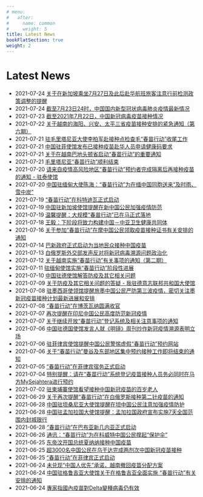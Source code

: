 ```yaml
---
# menu:
#   after:
#     name: common
#     weight: 5
title: Latest News
bookFlatSection: true
weight: 2
---
```


# Latest News

* 2021-07-24 [关于在新加坡乘坐7月27日及此后赴华航班旅客注意行前检测政策调整的提醒](http://www.chinaembassy.org.sg/chn/lsfwdt/t1894780.htm)
* 2021-07-24 [截至7月23日24时，中国国内新型冠状病毒肺炎疫情最新情况](http://www.nhc.gov.cn/xcs/yqtb/202107/8cce0574c154434bab429d2c90eac5f4.shtml)
* 2021-07-23 [截至2021年7月22日，中国新冠病毒疫苗接种情况](http://www.nhc.gov.cn/xcs/yqjzqk/202107/1c8671825659484d9110efb9e7573230.shtml)
* 2021-07-22 [关于越南的海阳、兴安、太平三省疫苗接种安排的紧急通知（第六期）](http://vn.china-embassy.org/chn/lsyw/t1894333.htm)
* 2021-07-21 [驻毛里塔尼亚大使李柏军赴接种点检查毛“春苗行动”收尾工作](https://www.fmprc.gov.cn/web/wjdt_674879/zwbd_674895/t1893871.shtml)
* 2021-07-21 [中国驻菲使馆发布已接种疫苗赴华人员申请健康码要求](http://www.chinanews.com/gj/2021/07-21/9525430.shtml)
* 2021-07-21 [关于在越南巴地头顿省启动“春苗行动”的重要通知](http://hcmc.chineseconsulate.org/chn/lsfw/lsbh/t1894107.shtml)
* 2021-07-21 [毛里塔尼亚“春苗行动”顺利结束](http://mr.china-embassy.org/chn/sgzyhd/t1893870.htm)
* 2021-07-20 [请来自疫情高风险地区“春苗行动”预约者完成隔离后再接种疫苗的通知 - 驻泰使馆](http://th.chineseembassy.org/chn/sgxw/t1893567.htm)
* 2021-07-20 [中国驻缅甸大使陈海：“春苗行动”为在缅中国同胞送来“及时雨、雪中炭”](http://mm.china-embassy.org/chn/xwdt/t1893538.htm)
* 2021-07-19 [“春苗行动”在科特迪瓦正式启动](http://www.xinhuanet.com/world/2021-07/19/c_1127671695.htm)
* 2021-07-19 [中国驻新加坡使馆提醒在新中国公民加强疫情防范](http://www.chinaembassy.org.sg/chn/gdxw/t1893243.htm)
* 2021-07-19 [温馨提醒：大规模“春苗行动”已在马正式落地](http://my.china-embassy.org/chn/zytz/t1893285.htm)
* 2021-07-18 [王毅：下阶段将致力构建中国－中亚卫生健康共同体](https://www.chinanews.com/gn/2021/07-18/9522635.shtml)
* 2021-07-16 [关于参加“春苗行动”在摩中国公民领取疫苗接种证书有关安排的通知](http://ma.china-embassy.org/chn/lsfw/lstx/t1892460.htm)
* 2021-07-14 [巴新政府正式启动为当地民众接种中国疫苗](http://www.xinhuanet.com/world/2021-07/14/c_1127652345.htm)
* 2021-07-13 [白俄罗斯外交部发声反对将新冠病毒溯源问题政治化](http://by.china-embassy.org/chn/sssgxwdt/t1891751.htm)
* 2021-07-12 [关于越南实施“春苗行动”有关事项的通知（第二期）](http://vn.china-embassy.org/chn/lsyw/t1891357.htm)
* 2021-07-11 [驻缅甸使馆实施“春苗行动”阶段性进展](http://mm.china-embassy.org/chn/sgxw/t1891276.htm)
* 2021-07-10 [中国驻德使馆解答防疫及其它相关问题](http://www.chinanews.com/hr/2021/07-10/9516705.shtml)
* 2021-07-09 [关于防疫及其它相关问题的答疑 - 我驻德意志联邦共和国大使馆](http://de.china-embassy.org/chn/sgyw/t1891091.htm)
* 2021-07-08 [驻墨西哥使领馆提醒旅墨中国公民严防第三波疫情，密切关注墨新冠疫苗接种计划最新进展和安排](http://mx.china-embassy.org/chn/sgxx/t1890856.htm)
* 2021-07-08 [“春苗行动”在博茨瓦纳圆满收官](https://www.fmprc.gov.cn/ce/cebw/chn/gdxw/t1890674.htm)
* 2021-07-07 [再次提醒在印尼中国公民高度防范新冠疫情](http://id.chineseembassy.org/chn/gdxw/t1890214.htm)
* 2021-07-07 [关于继续开放“春苗行动”登记系统及相关注意事项的通知](http://penang.china-consulate.org/chn/gdxw/t1890257.htm)
* 2021-07-06 [中国驻德国使馆发言人就《明镜》周刊炒作新冠疫情溯源表明立场](http://de.china-embassy.org/chn/sgyw/t1890066.htm)
* 2021-07-06 [驻菲律宾使馆提醒中国公民警惕虚假“春苗行动”预约网站](http://www.chinanews.com/hr/2021/07-06/9513581.shtml)
* 2021-07-06 [关于“春苗行动”曼谷及东部地区集中预约接种工作即将结束的通知](https://www.fmprc.gov.cn/ce/ceth/chn/gdxw/t1889972.htm)
* 2021-07-05 [“春苗行动”在菲律宾宿务正式启动](http://cebu.chineseconsulate.org/chn/xwdt/t1889736.htm)
* 2021-07-04 [特别提醒：请在“春苗行动”系统登记疫苗接种人员务必同时在马方MySejahtera进行预约](https://www.fmprc.gov.cn/ce/cemy/chn/zytz/t1889631.htm)
* 2021-07-02 [驻柬埔寨使馆看望接种中国新冠疫苗的百岁老人](http://kh.china-embassy.org/chn/dssghd/t1889213.htm)
* 2021-06-29 [关于再次提醒“春苗行动”在白俄罗斯接种第二针疫苗的通知](http://by.china-embassy.org/chn/zggmlsfw/t1887985.htm)
* 2021-06-28 [中国驻坦桑尼亚大使馆提醒在坦中国公民注意加强疫情防护](http://wb.beijing.gov.cn/home/wswm/lsbh/jwaqtx/202106/t20210628_2423694.html)
* 2021-06-28 [中国驻孟加拉国大使馆提醒：孟加拉国政府宣布实施7天全国范围内封城限行](http://wb.beijing.gov.cn/home/wswm/lsbh/jwaqtx/202106/t20210628_2423690.html)
* 2021-06-28 [“春苗行动”在巴布亚新几内亚正式启动](https://www.thepaper.cn/newsDetail_forward_13342551)
* 2021-06-26 [通讯：“春苗行动”为在科威特中国公民撑起“保护伞”](http://www.xinhuanet.com/world/2021-06/26/c_1127601326.htm)
* 2021-06-25 [东帝汶开国总统夏纳纳接种中国疫苗](https://www.imsilkroad.com/news/p/456886.html)
* 2021-06-25 [超3000名中国公民在乌干达完成两剂次中国新冠疫苗接种](http://m.news.cctv.com/2021/06/25/ARTIy9WquQmeqTwcVrod8l2D210625.shtml)
* 2021-06-25 [“春苗行动”在菲律宾正式启动](https://www.fmprc.gov.cn/ce/ceph/chn/sgdt/t1886889.htm)
* 2021-06-24 [未兑现“中国人优先”承诺，越南撤回疫苗分配方案](https://www.guancha.cn/internation/2021_06_24_595704.shtml)
* 2021-06-24 [中国驻格鲁吉亚大使馆关于在格鲁吉亚全面实施 “春苗行动”有关安排的通知](http://www.hljswb.gov.cn/newsshow.php?id=3111)
* 2021-06-24 [專家指國內疫苗對Delta變種病毒仍有效](https://www.singtao.ca/5022702/2021-06-24/news-%E5%B0%88%E5%AE%B6%E6%8C%87%E5%9C%8B%E5%85%A7%E7%96%AB%E8%8B%97%E5%B0%8DDelta%E8%AE%8A%E7%A8%AE%E7%97%85%E6%AF%92%E4%BB%8D%E6%9C%89%E6%95%88/?variant=zh-hk)

